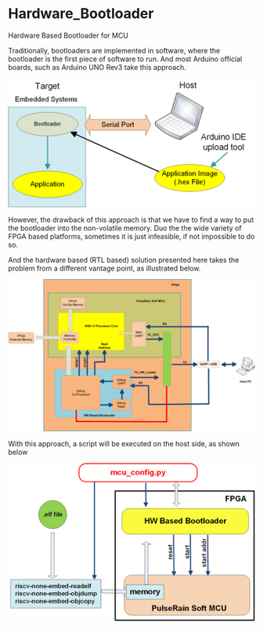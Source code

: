 # Hardware_Bootloader
Hardware Based Bootloader for MCU

Traditionally, bootloaders are implemented in software, where the bootloader is the first piece of software to run. And most Arduino official boards, such as Arduino UNO Rev3 take this approach.

![Software Bootloader](https://github.com/PulseRain/Hardware_Bootloader/raw/master/doc/software_bootloader.png "Software Bootloader")

However, the drawback of this approach is that we have to find a way to put the bootloader into the non-volatile memory. Duo the the wide variety of FPGA based platforms, sometimes it is just infeasible, if not impossible to do so.

And the hardware based (RTL based) solution presented here takes the problem from a different vantage point, as illustrated below.


![Hardware Bootloader](https://github.com/PulseRain/Hardware_Bootloader/raw/master/doc/hardware_bootloader.png "Hardware Bootloader")

With this approach, a script will be executed on the host side, as shown below

![MCU Config](https://github.com/PulseRain/Hardware_Bootloader/raw/master/doc/mcu_config.png "MCU Config")
